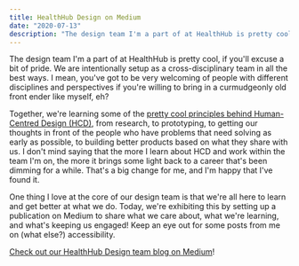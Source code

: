```yaml
---
title: HealthHub Design on Medium
date: "2020-07-13"
description: "The design team I'm a part of at HealthHub is pretty cool, if you'll excuse a bit of pride. We are intentionally setup as a cross-disciplinary team in all the best ways."
---
```


The design team I'm a part of at HealthHub is pretty cool, if you'll excuse a bit of pride. We are intentionally setup as a cross-disciplinary team in all the best ways. I mean, you've got to be very welcoming of people with different disciplines and perspectives if you're willing to bring in a curmudgeonly old front ender like myself, eh?

Together, we're learning some of the [pretty cool principles behind Human-Centred Design (HCD)](https://www.wired.com/insights/2013/12/human-centered-design-matters/), from research, to prototyping, to getting our thoughts in front of the people who have problems that need solving as early as possible, to building better products based on what they share with us. I don't mind saying that the more I learn about HCD and work within the team I'm on, the more it brings some light back to a career that's been dimming for a while. That's a big change for me, and I'm happy that I've found it.

One thing I love at the core of our design team is that we're all here to learn and get better at what we do. Today, we're exhibiting this by setting up a publication on Medium to share what we care about, what we're learning, and what's keeping us engaged! Keep an eye out for some posts from me on (what else?) accessibility.

[Check out our HealthHub Design team blog on Medium](https://medium.com/healthhub-design)!
